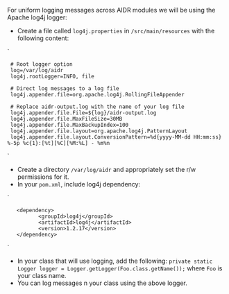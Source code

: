 For uniform logging messages across AIDR modules we will be using the Apache log4j logger:

* Create a file called `log4j.properties` in `/src/main/resources` with the following content:

`    

     # Root logger option
     log=/var/log/aidr
     log4j.rootLogger=INFO, file
 
     # Direct log messages to a log file
     log4j.appender.file=org.apache.log4j.RollingFileAppender
 
     # Replace aidr-output.log with the name of your log file
     log4j.appender.file.File=${log}/aidr-output.log
     log4j.appender.file.MaxFileSize=30MB
     log4j.appender.file.MaxBackupIndex=100
     log4j.appender.file.layout=org.apache.log4j.PatternLayout
     log4j.appender.file.layout.ConversionPattern=%d{yyyy-MM-dd HH:mm:ss} %-5p %c{1}:[%t][%C][%M:%L] - %m%n
    
`
* Create a directory `/var/log/aidr` and appropriately set the r/w permissions for it. 
* In your `pom.xml`, include log4j dependency: 

`

       <dependency>
	          <groupId>log4j</groupId>
	          <artifactId>log4j</artifactId>
	          <version>1.2.17</version>
       </dependency>
`

* In your class that will use logging, add the following:
                  `private static Logger logger = Logger.getLogger(Foo.class.getName());` where `Foo` is your class name. 
* You can log messages n your class using the above logger.